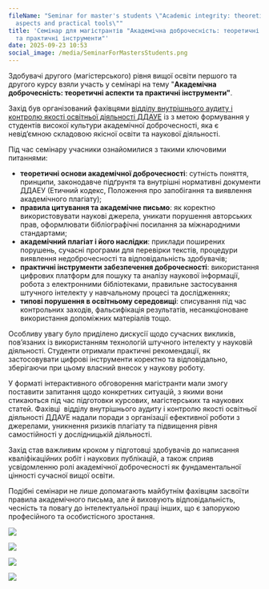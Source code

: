```yaml
---
fileName: "Seminar for master's students \"Academic integrity: theoretical
  aspects and practical tools\""
title: 'Семінар для магістрантів "Академічна доброчесність: теоретичні аспекти
  та практичні інструменти"'
date: 2025-09-23 10:53
social_image: /media/SeminarForMastersStudents.png
---
```

Здобувачі другого (магістерського) рівня вищої освіти першого та другого курсу взяли участь у семінарі на тему "**Академічна доброчесність: теоретичні аспекти та практичні інструменти"**.

Захід був організований фахівцями [відділу внутрішнього аудиту і контролю якості освітньої діяльності ДДАУЕ](https://www.dsau.dp.ua/ua/page/vvaddaeu.html) із з метою формування у студентів високої культури академічної доброчесності, яка є невід’ємною складовою якісної освіти та наукової діяльності.

Під час семінару учасники ознайомилися з такими ключовими питаннями:

* **теоретичні основи академічної доброчесності**: сутність поняття, принципи, законодавче підґрунтя та внутрішні нормативні документи ДДАЕУ (Етичний кодекс, Положення про запобігання та виявлення академічного плагіату);
* **правила цитування та академічне письмо**: як коректно використовувати наукові джерела, уникати порушення авторських прав, оформлювати бібліографічні посилання за міжнародними стандартами;
* **академічний плагіат і його наслідки**: приклади поширених порушень, сучасні програми для перевірки текстів, процедури виявлення недоброчесності та відповідальність здобувачів;
* **практичні інструменти забезпечення доброчесності**: використання цифрових платформ для пошуку та аналізу наукової інформації, робота з електронними бібліотеками, правильне застосування штучного інтелекту у навчальному процесі та дослідженнях;
* **типові порушення в освітньому середовищі**: списування під час контрольних заходів, фальсифікація результатів, несанкціоноване використання допоміжних матеріалів тощо.

Особливу увагу було приділено дискусії щодо сучасних викликів, пов’язаних із використанням технологій штучного інтелекту у науковій діяльності. Студенти отримали практичні рекомендації, як застосовувати цифрові інструменти коректно та відповідально, зберігаючи при цьому власний внесок у наукову роботу.

У форматі інтерактивного обговорення магістранти мали змогу поставити запитання щодо конкретних ситуацій, з якими вони стикаються під час підготовки курсових, магістерських та наукових статей. Фахівці  відділу внутрішнього аудиту і контролю якості освітньої діяльності ДДАУЕ надали поради з організації ефективної роботи з джерелами, уникнення ризиків плагіату та підвищення рівня самостійності у дослідницькій діяльності.

Захід став важливим кроком у підготовці здобувачів до написання кваліфікаційних робіт і наукових публікацій, а також сприяв усвідомленню ролі академічної доброчесності як фундаментальної цінності сучасної вищої освіти.

Подібні семінари не лише допомагають майбутнім фахівцям засвоїти правила академічного письма, але й виховують відповідальність, чесність та повагу до інтелектуальної праці інших, що є запорукою професійного та особистісного зростання.

![](/media/SeminarForMastersStudents2.jpg)

![](/media/SeminarForMastersStudents3.jpg)

![](/media/SeminarForMastersStudents4.jpg)

![](/media/SeminarForMastersStudents5.jpg)